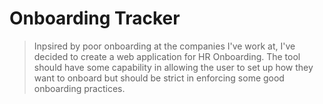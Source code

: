 # Onboarding Tracker

> Inpsired by poor onboarding at the companies I've work at, I've decided to create a web application for HR Onboarding. The tool should have some capability in allowing the user to set up how they want to onboard but should be strict in enforcing some good onboarding practices.
